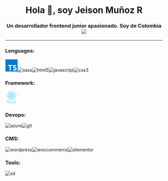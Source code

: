   <h1 align="center">Hola 👋, soy Jeison Muñoz R</h1>
    <h3 align="center">
      Un desarrollador frontend junior apasionado. Soy de Colombia <img width="20px" src="https://upload.wikimedia.org/wikipedia/commons/a/ab/Flag-map_of_Colombia.svg" atl="colombia flag">
    </h3>
    <hr>
    <h3 align="left">Lenguages:</h3>
    <img
      src="https://raw.githubusercontent.com/devicons/devicon/master/icons/typescript/typescript-original.svg"
      alt="typescript"
      width="40"
      height="40"
    /><img
      src="https://www.vectorlogo.zone/logos/sass-lang/sass-lang-icon.svg"
      alt="sass"
      width="40"
      height="40"
    /><img
      src="https://cdn.worldvectorlogo.com/logos/html-1.svg"
      alt="html5"
      width="40"
      height="40 "
    /><img
      src="https://cdn.worldvectorlogo.com/logos/javascript-1.svg"
      alt="javascript"
      width="40"
      height="40"
    /><img
      src="https://cdn.worldvectorlogo.com/logos/css-3.svg"
      alt="css3"
      width="40"
      height="40"
    />
    <h3 align="left">Framework:</h3>
    <img
      src="https://raw.githubusercontent.com/devicons/devicon/master/icons/react/react-original-wordmark.svg"
      alt="react"
      width="40"
      height="40"
    />
    <h3 align="left">Devops:</h3>
    <img
      src="https://www.vectorlogo.zone/logos/microsoft_azure/microsoft_azure-icon.svg"
      alt="azure"
      width="40"
      height="40"
    /><img
      src="https://www.vectorlogo.zone/logos/git-scm/git-scm-icon.svg"
      alt="git"
      width="40"
      height="40"
    />
    <h3 align="left">CMS:</h3>
    <img
      src="https://cdn.worldvectorlogo.com/logos/wordpress-icon-1.svg"
      alt="wordpress"
      width="40"
      height="40"
    /><img src="https://cdn.worldvectorlogo.com/logos/woocommerce.svg" alt="woocommerce"width="40"height="40"/><img src="https://cdn4.iconfinder.com/data/icons/logos-and-brands/512/109_Elementor_logo_logos-512.png"
      alt="elementor"width="40"height="40"/>
    <h3 align="left">Tools:</h3>
    <imgs rc="https://www.vectorlogo.zone/logos/figma/figma-icon.svg"alt="figma"width="40"height="40"/><img src="https://cdn.worldvectorlogo.com/logos/adobe-xd-2.svg"alt="xd"width="40"height="40"/>
